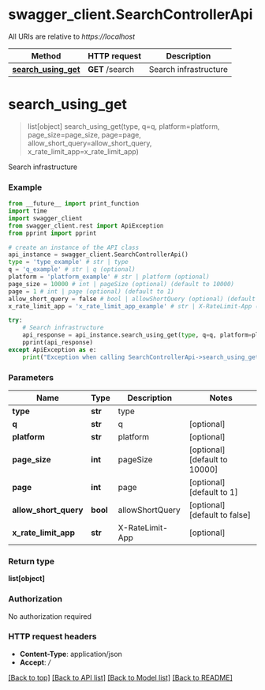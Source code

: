 # swagger_client.SearchControllerApi

All URIs are relative to *https://localhost*

Method | HTTP request | Description
------------- | ------------- | -------------
[**search_using_get**](SearchControllerApi.md#search_using_get) | **GET** /search | Search infrastructure


# **search_using_get**
> list[object] search_using_get(type, q=q, platform=platform, page_size=page_size, page=page, allow_short_query=allow_short_query, x_rate_limit_app=x_rate_limit_app)

Search infrastructure

### Example
```python
from __future__ import print_function
import time
import swagger_client
from swagger_client.rest import ApiException
from pprint import pprint

# create an instance of the API class
api_instance = swagger_client.SearchControllerApi()
type = 'type_example' # str | type
q = 'q_example' # str | q (optional)
platform = 'platform_example' # str | platform (optional)
page_size = 10000 # int | pageSize (optional) (default to 10000)
page = 1 # int | page (optional) (default to 1)
allow_short_query = false # bool | allowShortQuery (optional) (default to false)
x_rate_limit_app = 'x_rate_limit_app_example' # str | X-RateLimit-App (optional)

try:
    # Search infrastructure
    api_response = api_instance.search_using_get(type, q=q, platform=platform, page_size=page_size, page=page, allow_short_query=allow_short_query, x_rate_limit_app=x_rate_limit_app)
    pprint(api_response)
except ApiException as e:
    print("Exception when calling SearchControllerApi->search_using_get: %s\n" % e)
```

### Parameters

Name | Type | Description  | Notes
------------- | ------------- | ------------- | -------------
 **type** | **str**| type | 
 **q** | **str**| q | [optional] 
 **platform** | **str**| platform | [optional] 
 **page_size** | **int**| pageSize | [optional] [default to 10000]
 **page** | **int**| page | [optional] [default to 1]
 **allow_short_query** | **bool**| allowShortQuery | [optional] [default to false]
 **x_rate_limit_app** | **str**| X-RateLimit-App | [optional] 

### Return type

**list[object]**

### Authorization

No authorization required

### HTTP request headers

 - **Content-Type**: application/json
 - **Accept**: */*

[[Back to top]](#) [[Back to API list]](../README.md#documentation-for-api-endpoints) [[Back to Model list]](../README.md#documentation-for-models) [[Back to README]](../README.md)

